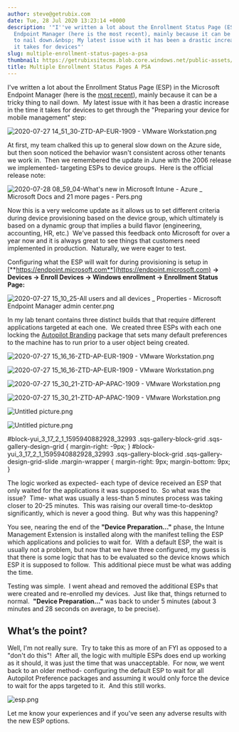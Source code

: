 ```yaml
---
author: steve@getrubix.com
date: Tue, 28 Jul 2020 13:23:14 +0000
description: '"I''ve written a lot about the Enrollment Status Page (ESP) in the Microsoft
  Endpoint Manager (here is the most recent), mainly because it can be a tricky thing
  to nail down.&nbsp; My latest issue with it has been a drastic increase in the time
  it takes for devices"'
slug: multiple-enrollment-status-pages-a-psa
thumbnail: https://getrubixsitecms.blob.core.windows.net/public-assets/content/v1/logo512.png
title: Multiple Enrollment Status Pages A PSA
---
```


I've written a lot about the Enrollment Status Page (ESP) in the Microsoft Endpoint Manager (here is the [most recent](https://www.getrubix.com/blog/please-wait)), mainly because it can be a tricky thing to nail down.  My latest issue with it has been a drastic increase in the time it takes for devices to get through the "Preparing your device for mobile management" step:

![2020-07-27 14_51_30-ZTD-AP-EUR-1909 - VMware Workstation.png](https://getrubixsitecms.blob.core.windows.net/public-assets/content/v1/5dd365a31aa1fd743bc30b8e/1595941042596-FVH7MG1PLSRM6SQKNKN6/2020-07-27+14_51_30-ZTD-AP-EUR-1909+-+VMware+Workstation.png)

At first, my team chalked this up to general slow down on the Azure side, but then soon noticed the behavior wasn't consistent across other tenants we work in.  Then we remembered the update in June with the 2006 release we implemented- targeting ESPs to device groups.  Here is the official release note:

![2020-07-28 08_59_04-What's new in Microsoft Intune - Azure _ Microsoft Docs and 21 more pages - Pers.png](https://getrubixsitecms.blob.core.windows.net/public-assets/content/v1/5dd365a31aa1fd743bc30b8e/1595941176064-LVEHDAR8JOK50E11VW7M/2020-07-28+08_59_04-What%27s+new+in+Microsoft+Intune+-+Azure+_+Microsoft+Docs+and+21+more+pages+-+Pers.png)

Now this is a very welcome update as it allows us to set different criteria during device provisioning based on the device group, which ultimately is based on a dynamic group that implies a build flavor (engineering, accounting, HR, etc.)  We've passed this feedback onto Microsoft for over a year now and it is always great to see things that customers need implemented in production.  Naturally, we were eager to test.

Configuring what the ESP will wait for during provisioning is setup in [**https://endpoint.microsoft.com**](https://endpoint.microsoft.com) **-> Devices -> Enroll Devices -> Windows enrollment -> Enrollment Status Page:**

![2020-07-27 15_10_25-All users and all devices _ Properties - Microsoft Endpoint Manager admin center.png](https://getrubixsitecms.blob.core.windows.net/public-assets/content/v1/5dd365a31aa1fd743bc30b8e/1595941242181-XJJCWSXIC0EDPU44G22P/2020-07-27+15_10_25-All+users+and+all+devices+_+Properties+-+Microsoft+Endpoint+Manager+admin+center.png)

In my lab tenant contains three distinct builds that that require different applications targeted at each one.  We created three ESPs with each one locking the [Autopilot Branding](https://github.com/mtniehaus/AutopilotBranding) package that sets many default preferences to the machine has to run prior to a user object being created.

![2020-07-27 15_16_16-ZTD-AP-EUR-1909 - VMware Workstation.png](https://getrubixsitecms.blob.core.windows.net/public-assets/content/v1/5dd365a31aa1fd743bc30b8e/1595941288638-25X1G9YX8D8BRN4PQ8PD/2020-07-27+15_16_16-ZTD-AP-EUR-1909+-+VMware+Workstation.png)

![2020-07-27 15_16_16-ZTD-AP-EUR-1909 - VMware Workstation.png](https://getrubixsitecms.blob.core.windows.net/public-assets/content/v1/5dd365a31aa1fd743bc30b8e/1595941288638-25X1G9YX8D8BRN4PQ8PD/2020-07-27+15_16_16-ZTD-AP-EUR-1909+-+VMware+Workstation.png)

![2020-07-27 15_30_21-ZTD-AP-APAC-1909 - VMware Workstation.png](https://getrubixsitecms.blob.core.windows.net/public-assets/content/v1/5dd365a31aa1fd743bc30b8e/1595941296403-WPFOBNQWK04168V4XTB5/2020-07-27+15_30_21-ZTD-AP-APAC-1909+-+VMware+Workstation.png)

![2020-07-27 15_30_21-ZTD-AP-APAC-1909 - VMware Workstation.png](https://getrubixsitecms.blob.core.windows.net/public-assets/content/v1/5dd365a31aa1fd743bc30b8e/1595941296403-WPFOBNQWK04168V4XTB5/2020-07-27+15_30_21-ZTD-AP-APAC-1909+-+VMware+Workstation.png)

![Untitled picture.png](https://getrubixsitecms.blob.core.windows.net/public-assets/content/v1/5dd365a31aa1fd743bc30b8e/1595941296443-YVCHVSB3B6ZLFXH48QOU/Untitled+picture.png)

![Untitled picture.png](https://getrubixsitecms.blob.core.windows.net/public-assets/content/v1/5dd365a31aa1fd743bc30b8e/1595941296443-YVCHVSB3B6ZLFXH48QOU/Untitled+picture.png)

#block-yui\_3\_17\_2\_1\_1595940882928\_32993 .sqs-gallery-block-grid .sqs-gallery-design-grid { margin-right: -9px; } #block-yui\_3\_17\_2\_1\_1595940882928\_32993 .sqs-gallery-block-grid .sqs-gallery-design-grid-slide .margin-wrapper { margin-right: 9px; margin-bottom: 9px; }

The logic worked as expected- each type of device received an ESP that only waited for the applications it was supposed to.  So what was the issue?  Time- what was usually a less-than 5 minutes process was taking closer to 20-25 minutes.  This was raising our overall time-to-desktop significantly, which is never a good thing.  But why was this happening?

You see, nearing the end of the **"Device Preparation…"** phase, the Intune Management Extension is installed along with the manifest telling the ESP which applications and policies to wait for.  With a default ESP, the wait is usually not a problem, but now that we have three configured, my guess is that there is some logic that has to be evaluated so the device knows which ESP it is supposed to follow.  This additional piece must be what was adding the time.

Testing was simple.  I went ahead and removed the additional ESPs that were created and re-enrolled my devices.  Just like that, things returned to normal.  **"Device Preparation…"** was back to under 5 minutes (about 3 minutes and 28 seconds on average, to be precise).

What’s the point?
-----------------

Well, I'm not really sure.  Try to take this as more of an FYI as opposed to a "don't do this"!  After all, the logic with multiple ESPs does end up working as it should, it was just the time that was unacceptable.  For now, we went back to an older method- configuring the default ESP to wait for all Autopilot Preference packages and assuming it would only force the device to wait for the apps targeted to it.  And this still works.

![esp.png](https://getrubixsitecms.blob.core.windows.net/public-assets/content/v1/5dd365a31aa1fd743bc30b8e/1595941411284-1FSULB9GHY56Y1YMREYA/esp.png)

Let me know your experiences and if you've seen any adverse results with the new ESP options.